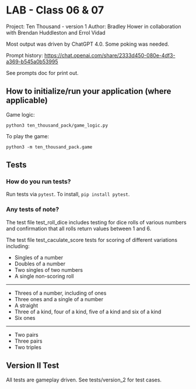 # LAB - Class 06 & 07

Project: Ten Thousand - version 1
Author: Bradley Hower in collaboration with Brendan Huddleston and Errol Vidad

Most output was driven by ChatGPT 4.0. Some poking was needed.

Prompt history: https://chat.openai.com/share/2333d450-080e-4df3-a369-b545a0b53995

See prompts doc for print out.

## How to initialize/run your application (where applicable)

Game logic:

`python3 ten_thousand_pack/game_logic.py`

To play the game:

`python3 -m ten_thousand_pack.game`

## Tests

### How do you run tests?

Run tests via `pytest`. To install, `pip install pytest`.

### Any tests of note?

The test file test_roll_dice includes testing for dice rolls of various numbers and confirmation that all rolls return values between 1 and 6.

The test file test_caculate_score tests for scoring of different variations including:

+ Singles of a number
+ Doubles of a number
+ Two singles of two numbers
+ A single non-scoring roll

---

+ Threes of a number, including of ones
+ Three ones and a single of a number
+ A straight
+ Three of a kind, four of a kind, five of a kind and six of a kind
+ Six ones

---

+ Two pairs
+ Three pairs
+ Two triples

## Version II Test

All tests are gameplay driven. See tests/version_2 for test cases.

